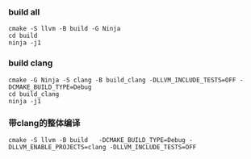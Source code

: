 ### build all
`cmake -S llvm -B build -G Ninja`  
`cd build`  
`ninja -j1`  


### build clang
`cmake -G Ninja -S clang -B build_clang -DLLVM_INCLUDE_TESTS=OFF -DCMAKE_BUILD_TYPE=Debug`   
`cd build_clang`  
`ninja -j1`  

### 带clang的整体编译
`cmake -S llvm -B build   -DCMAKE_BUILD_TYPE=Debug -DLLVM_ENABLE_PROJECTS=clang -DLLVM_INCLUDE_TESTS=OFF `
